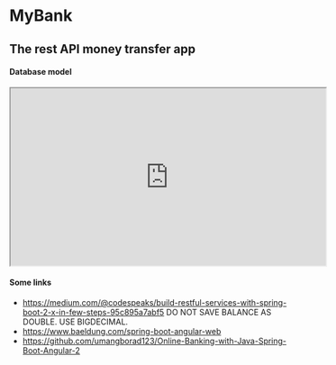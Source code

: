 # MyBank 
## The rest API money transfer app

#### Database model

<iframe width="560" height="315" 
    src='https://dbdiagram.io/embed/5d48262dced98361d6dd4e52'> 
</iframe>

#### Some links
- https://medium.com/@codespeaks/build-restful-services-with-spring-boot-2-x-in-few-steps-95c895a7abf5
  DO NOT SAVE BALANCE AS DOUBLE. USE BIGDECIMAL.
- https://www.baeldung.com/spring-boot-angular-web
- https://github.com/umangborad123/Online-Banking-with-Java-Spring-Boot-Angular-2

